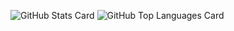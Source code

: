 ![GitHub Stats Card](https://github-readme-stats.vercel.app/api?username=SSlime-s&count_private=true&theme=vue)
![GitHub Top Languages Card](https://github-readme-stats.vercel.app/api/top-langs/?username=SSlime-s&layout=compact&theme=vue)

<!--
**SSlime-s/SSlime-s** is a ✨ _special_ ✨ repository because its `README.md` (this file) appears on your GitHub profile.

Here are some ideas to get you started:

- 🔭 I’m currently working on ...
- 🌱 I’m currently learning ...
- 👯 I’m looking to collaborate on ...
- 🤔 I’m looking for help with ...
- 💬 Ask me about ...
- 📫 How to reach me: ...
- 😄 Pronouns: ...
- ⚡ Fun fact: ...
-->
